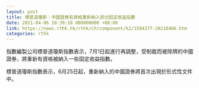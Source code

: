 ```yaml
---
layout: post
title: 標普道瓊斯：中國證券有資格重新納入部分固定收益指數
date: 2021-04-06 10:39:10.000000000 +08:00
link: https://news.rthk.hk/rthk/ch/component/k2/1584377-20210406.htm
categories: rthk
---
```


指數編製公司標普道瓊斯指數表示，7月1日起進行再調整，受制裁而被除牌的中國證券，將重新有資格被納入一些固定收益指數。

標普道瓊斯指數表示，6月25日起，重新納入的中國證券將首次出現於形式性文件中。
